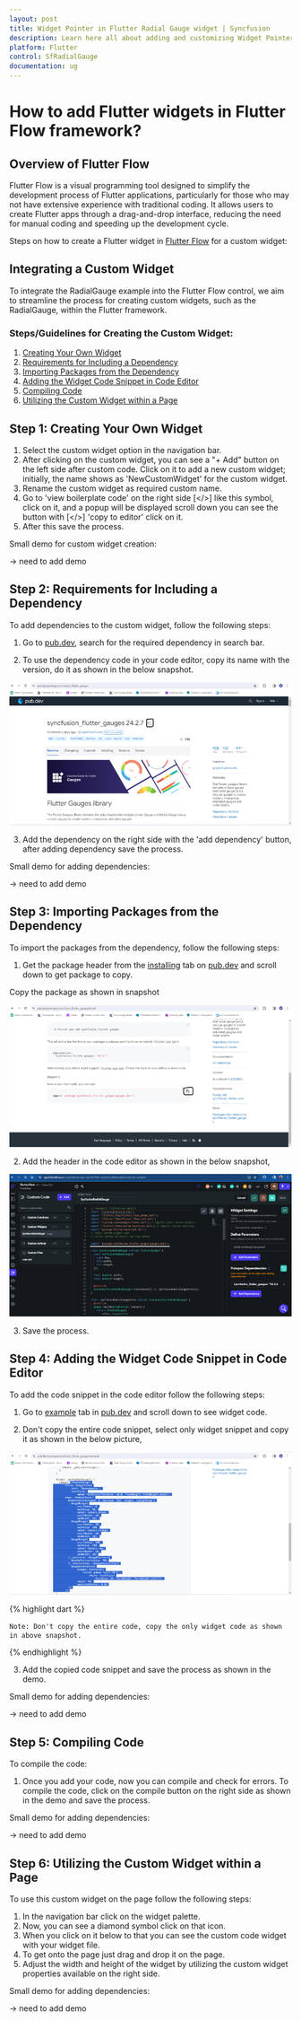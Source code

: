 ```yaml
---
layout: post
title: Widget Pointer in Flutter Radial Gauge widget | Syncfusion
description: Learn here all about adding and customizing Widget Pointer of Syncfusion Flutter Radial Gauge (SfRadialGauge) widget and more.
platform: Flutter
control: SfRadialGauge
documentation: ug
---
```


# How to add Flutter widgets in Flutter Flow framework?

## Overview of Flutter Flow

Flutter Flow is a visual programming tool designed to simplify the development process of Flutter applications, particularly for those who may not have extensive experience with traditional coding. It allows users to create Flutter apps through a drag-and-drop interface, reducing the need for manual coding and speeding up the development cycle.

Steps on how to create a Flutter widget in [Flutter Flow](https://app.flutterflow.io/) for a custom widget:

## Integrating a Custom Widget

To integrate the RadialGauge example into the Flutter Flow control, we aim to streamline the process for creating custom widgets, such as the RadialGauge, within the Flutter framework.

### Steps/Guidelines for Creating the Custom Widget:

1. [Creating Your Own Widget](#step-1-creating-your-own-widget)
2. [Requirements for Including a Dependency](#step-2-requirements-for-including-a-dependency)
3. [Importing Packages from the Dependency](#step-3-importing-packages-from-the-dependency)
4. [Adding the Widget Code Snippet in Code Editor](#step-4-adding-the-widget-code-snippet-in-code-editor)
5. [Compiling Code](#step-5-compiling-code)
6. [Utilizing the Custom Widget within a Page](#step-6-utilizing-the-custom-widget-within-a-page)

## Step 1: Creating Your Own Widget

1. Select the custom widget option in the navigation bar.
2. After clicking on the custom widget, you can see a "+ Add" button on the left side after custom code. Click on it to add a new custom widget; initially, the name shows as 'NewCustomWidget' for the custom widget.
3. Rename the custom widget as required custom name.
4. Go to 'view boilerplate code' on the right side [</>] like this symbol, click on it, and a popup will be displayed scroll down you can see the button with [</>] 'copy to editor' click on it.
5. After this save the process.

Small demo for custom widget creation:

-> need to add demo

## Step 2: Requirements for Including a Dependency

To add dependencies to the custom widget, follow the following steps:

1. Go to [pub.dev](https://pub.dev/), search for the required dependency in search bar.

2. To use the dependency code in your code editor, copy its name with the version, do it as shown in the below snapshot.

![Version](images/how-to/copy-version.png)

3. Add the dependency on the right side with the 'add dependency' button, after adding dependency save the process.

Small demo for adding dependencies:

-> need to add demo

## Step 3: Importing Packages from the Dependency

To import the packages from the dependency, follow the following steps:

1. Get the package header from the [installing](https://pub.dev/packages/syncfusion_flutter_gauges/install) tab on [pub.dev](https://pub.dev/) and scroll down to get package to copy.

Copy the package as shown in snapshot

![Package](images/how-to/copy-package.png)

2. Add the header in the code editor as shown in the below snapshot,

![Import](images/how-to/import-package.png)

3. Save the process.

## Step 4: Adding the Widget Code Snippet in Code Editor

To add the code snippet in the code editor follow the following steps:

1. Go to [example](https://pub.dev/packages/syncfusion_flutter_gauges/example) tab in [pub.dev](https://pub.dev/) and scroll down to see widget code.

2. Don't copy the entire code snippet, select only widget snippet and copy it as shown in the below picture,

![Code](images/how-to/code-snippet.png)

{% highlight dart %} 
    
    Note: Don't copy the entire code, copy the only widget code as shown in above snapshot.

{% endhighlight %}

3. Add the copied code snippet and save the process as shown in the demo.

Small demo for adding dependencies:

-> need to add demo

## Step 5: Compiling Code

To compile the code:

1. Once you add your code, now you can compile and check for errors. To compile the code, click on the compile button on the right side as shown in the demo and save the process.

Small demo for adding dependencies:

-> need to add demo

## Step 6: Utilizing the Custom Widget within a Page

To use this custom widget on the page follow the following steps:

1. In the navigation bar click on the widget palette.
2. Now, you can see a diamond symbol click on that icon.
3. When you click on it below to that you can see the custom code widget with your widget file.
4. To get onto the page just drag and drop it on the page.
5. Adjust the width and height of the widget by utilizing the custom widget properties available on the right side.

Small demo for adding dependencies:

-> need to add demo
